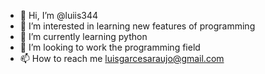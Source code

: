 - 👋 Hi, I’m @luiis344
- 👀 I’m interested in learning new features of programming
- 🌱 I’m currently learning python 
- 💞️ I’m looking to work the programming field 
- 📫 How to reach me luisgarcesaraujo@gmail.com

<!---
luiis344/luiis344 is a ✨ special ✨ repository because its `README.md` (this file) appears on your GitHub profile.
You can click the Preview link to take a look at your changes.
--->

